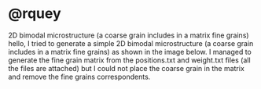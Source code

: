 # @rquey
2D bimodal microstructure (a coarse grain includes in a matrix fine grains)
hello, I tried to generate a simple 2D bimodal microstructure (a coarse grain includes in a matrix fine grains) as shown in the image below. I managed to generate the fine grain matrix from the positions.txt and weight.txt files (all the files are attached) but I could not place the coarse grain in the matrix and remove the fine grains correspondents.
